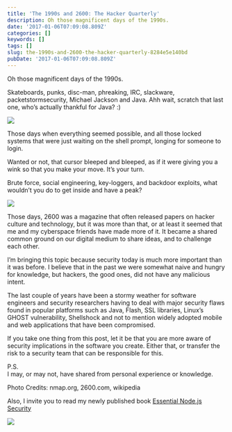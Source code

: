 ```yaml
---
title: 'The 1990s and 2600: The Hacker Quarterly'
description: Oh those magnificent days of the 1990s.
date: '2017-01-06T07:09:08.809Z'
categories: []
keywords: []
tags: []
slug: the-1990s-and-2600-the-hacker-quarterly-8284e5e140bd
pubDate: '2017-01-06T07:09:08.809Z'
---
```


Oh those magnificent days of the 1990s.

Skateboards, punks, disc-man, phreaking, IRC, slackware, packetstormsecurity, Michael Jackson and Java. Ahh wait, scratch that last one, who’s actually thankful for Java? :)

![](/images/blog/0__GYmpXHjEXiMsrEi8.jpg)

Those days when everything seemed possible, and all those locked systems that were just waiting on the shell prompt, longing for someone to login.

Wanted or not, that cursor bleeped and bleeped, as if it were giving you a wink so that you make your move. It’s your turn.

Brute force, social engineering, key-loggers, and backdoor exploits, what wouldn’t you do to get inside and have a peak?

![](/images/blog/0__fbwzAkHRs5DpifQX.gif)

Those days, 2600 was a magazine that often released papers on hacker culture and technology, but it was more than that, or at least it seemed that me and my cyberspace friends have made more of it. It became a shared common ground on our digital medium to share ideas, and to challenge each other.

I’m bringing this topic because security today is much more important than it was before. I believe that in the past we were somewhat naive and hungry for knowledge, but hackers, the good ones, did not have any malicious intent.

The last couple of years have been a stormy weather for software engineers and security researchers having to deal with major security flaws found in popular platforms such as Java, Flash, SSL libraries, Linux’s GHOST vulnerability, Shellshock and not to mention widely adopted mobile and web applications that have been compromised.

If you take one thing from this post, let it be that you are more aware of security implications in the software you create. Either that, or transfer the risk to a security team that can be responsible for this.

P.S.  
I may, or may not, have shared from personal experience or knowledge.

Photo Credits: nmap.org, 2600.com, wikipedia

Also, I invite you to read my newly published book [Essential Node.js Security](http://bit.ly/securenodejs)

![](/images/blog/1__1WPY7__gXrww5uoF0ZEF3BA.png)